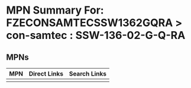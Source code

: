 



# MPN Summary For: FZECONSAMTECSSW1362GQRA > con-samtec : SSW-136-02-G-Q-RA

## MPNs
  

|MPN|Direct Links|Search Links|
| :--- | :--- | :--- |
||||
